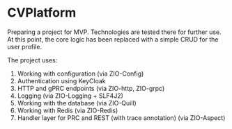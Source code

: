 # CVPlatform
Preparing a project for MVP. Technologies are tested there for further use.
At this point, the core logic has been replaced with a simple CRUD for the user profile.

The project uses:
1) Working with configuration (via ZIO-Config)
2) Authentication using KeyCloak
3) HTTP and gPRC endpoints (via ZIO-http, ZIO-grpc)
3) Logging (via ZIO-Logging + SLF4J2)
4) Working with the database (via ZIO-Quill)
5) Working with Redis (via ZIO-Redis)
6) Handler layer for PRC and REST (with trace annotation) (via ZIO-Aspect)

